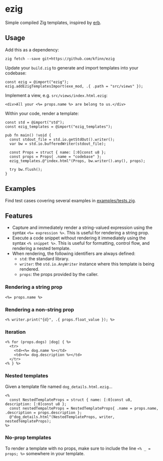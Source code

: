 # ezig

Simple compiled Zig templates, inspired by [erb](https://github.com/ruby/erb).

## Usage

Add this as a dependency:

```
zig fetch --save git+https://github.com/kfinn/ezig
```

Update your `build.zig` to generate and import templates into your codebase:

```
const ezig = @import("ezig");
ezig.addEzigTemplatesImport(exe_mod, .{ .path = "src/views" });
```

Implement a view, e.g. `src/views/index.html.ezig`:

```
<div>All your <%= props.name %> are belong to us.</div>
```

Within your code, render a template:

```
const std = @import("std");
const ezig_templates = @import("ezig_templates");

pub fn main() !void {
  const stdout_file = std.io.getStdOut().writer();
  var bw = std.io.bufferedWriter(stdout_file);

  const Props = struct { name: [:0]const u8 };
  const props = Props{ .name = "codebase" };
  ezig_templates.@"index.html"(Props, bw.writer().any(), props);

  try bw.flush();
}
```

## Examples

Find test cases covering several examples in [examples/tests.zig](./examples/tests.zig).

## Features

- Capture and immediately render a string-valued expression using the syntax `<%= expression %>`. This is useful for rendering a string prop.
- Execute a code snippet without rendering it immediately using the syntax `<% snippet %>`. This is useful for formatting, control flow, and rendering a nested template.
- When rendering, the following identifiers are always defined:
  - `std`: the standard library.
  - `writer`: the `std.io.AnyWriter` instance where this template is being rendered.
  - `props`: the props provided by the caller.

### Rendering a string prop

`<%= props.name %>`

### Rendering a non-string prop

`<% writer.print("{d}", .{ props.float_value }); %>`

### Iteration

```
<% for (props.dogs) |dog| { %>
  <tr>
    <td><%= dog.name %></td>
    <td><%= dog.description %></td>
  </tr>
<% } %>
```

### Nested templates

Given a template file named `dog_details.html.ezig`...

```
<%
  const NestedTemplateProps = struct { name: [:0]const u8, description: [:0]const u8 };
  const nestedTempalteProps = NestedTemplateProps{ .name = props.name, .description = props.description };
  @"dog_details.html"(NestedTemplateProps, writer, nestedTemplateProps);
%>
```

### No-prop templates

To render a template with no props, make sure to include the line `<% _ = props; %>` somewhere in your template.
